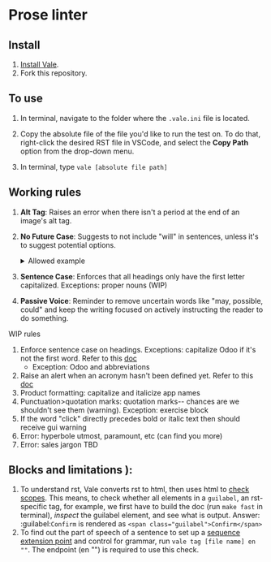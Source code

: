 # Prose linter

## Install
1. [Install Vale](https://vale.sh/docs/vale-cli/installation/).
2. Fork this repository.

## To use
1. In terminal, navigate to the folder where the `.vale.ini` file is located.
2. Copy the absolute file of the file you'd like to run the test on. To do that, right-click   the
   desired RST file in VSCode, and select the **Copy Path** option from the drop-down menu.

3. In terminal, type `vale [absolute file path]`

## Working rules
1. **Alt Tag**: Raises an error when there isn't a period at the end of an image's alt tag.
2. **No Future Case**: Suggests to not include "will" in sentences, unless it's to suggest potential options.

   <details>
   <summary>Allowed example</summary>
   ``Selecting the :guilabel:`Todo` filter option will generate a list of tasks to-do, with ...``
   </details>

3. **Sentence Case**: Enforces that all headings only have the first letter capitalized. Exceptions: proper nouns (WIP)
4. **Passive Voice**: Reminder to remove uncertain words like "may, possible, could" and keep the writing focused on actively instructing the reader to do something.

WIP rules
1. Enforce sentence case on headings. Exceptions: capitalize Odoo if it's not the first word. Refer to this [doc](https://vale.sh/docs/topics/styles/#capitalization)
   - Exception: Odoo and abbreviations
2. Raise an alert when an acronym hasn't been defined yet. Refer to this [doc](https://vale.sh/docs/topics/styles/#conditional)
3. Product formatting: capitalize and italicize app names
4. Punctuation>quotation marks: quotation marks-- chances are we shouldn't see them (warning). Exception: exercise block
5. If the word "click" directly precedes bold or italic text then should receive gui warning
6. Error: hyperbole
  utmost, paramount, etc (can find you more)
7. Error: sales jargon
  TBD

## Blocks and limitations ):
1. To understand rst, Vale converts rst to html, then uses html to [check scopes](https://vale.sh/docs/topics/scoping/#types-formats-and-scopes). This means, to check whether all elements in a `guilabel`, an rst-specific tag, for example, we first have to build the doc (run `make fast` in terminal), *inspect* the guilabel element, and see what is output. Answer: :guilabel:`Confirm` is rendered as `<span class="guilabel">Confirm</span>`
2. To find out the part of speech of a sentence to set up a [sequence extension point](https://vale.sh/docs/topics/styles/#sequence) and control for grammar, run `vale tag [file name] en ""`. The endpoint (en "") is required to use this check.